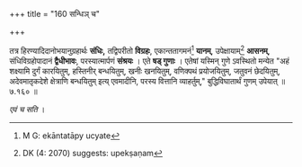 +++
title = "160 सन्धिञ् च"

+++


तत्र हिरण्यादिदानोभयानुग्रहार्थः **संधिः,** तद्विपरीतो **विग्रहः**, एकान्ततागमनं[^२१०] **यानम्**, उपेक्षायाम्[^२११] **आसनम्**, संधिविग्रहोपादानं **द्वैधीभावः**, परस्यात्मार्पणं **संश्रयः** । एते **षड् गुणाः** । एतेषां यस्मिन् गुणे ऽवस्थितो मन्येत "अहं शक्ष्यामि दुर्गं कारयितुम्, हस्तिनीर् बन्धयितुम्, खनीः खनयितुम्, वणिक्पथं प्रयोजयितुम्, जतुवनं छेदयितुम्, अदेवमातृकदेशे क्षेत्राणि बन्धयितुम् इत्य् एवमादीनि, परस्य वित्तानि व्याहर्तुम्," बुद्धिविघातार्थं गुणम् उपेयात् ॥ ७.१६० ॥


[^२११]:
     DK (4: 2070) suggests: upekṣaṇam


[^२१०]:
     M G: ekāntatāpy ucyate

_एवं च सति_ ।